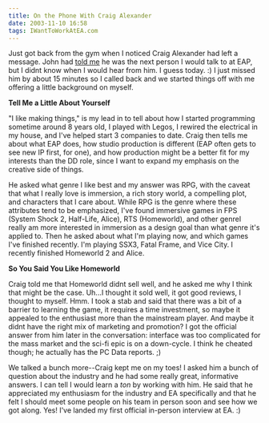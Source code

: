 ```yaml
---
title: On the Phone With Craig Alexander
date: 2003-11-10 16:58
tags: IWantToWorkAtEA.com
---
```

Just got back from the gym when I noticed Craig Alexander had left a message. John had [told me][1] he was the next person I would talk to at EAP, but I didnt know when I would hear from him. I guess today. :) I just missed him by about 15 minutes so I called back and we started things off with me offering a little background on myself.

**Tell Me a Little About Yourself**

"I like making things," is my lead in to tell about how I started programming sometime around 8 years old, I played with Legos, I rewired the electrical in my house, and I've helped start 3 companies to date. Craig then tells me about what EAP does, how studio production is different (EAP often gets to see new IP first, for one), and how production might be a better fit for my interests than the DD role, since I want to expand my emphasis on the creative side of things.

He asked what genre I like best and my answer was RPG, with the caveat that what I really love is immersion, a rich story world, a compelling plot, and characters that I care about. While RPG is the genre where these attributes tend to be emphasized, I've found immersive games in FPS (System Shock 2, Half-Life, Alice), RTS (Homeworld), and other genreI really am more interested in immersion as a design goal than what genre it's applied to. Then he asked about what I'm playing now, and which games I've finished recently. I'm playing SSX3, Fatal Frame, and Vice City. I recently finished Homeworld 2 and Alice.

**So You Said You Like Homeworld**

Craig told me that Homeworld didnt sell well, and he asked me why I think that might be the case. Uh...I thought it sold well, it got good reviews, I thought to myself. Hmm. I took a stab and said that there was a bit of a barrier to learning the game, it requires a time investment, so maybe it appealed to the enthusiast more than the mainstream player. And maybe it didnt have the right mix of marketing and promotion? I got the official answer from him later in the conversation: interface was too complicated for the mass market and the sci-fi epic is on a down-cycle. I think he cheated though; he actually has the PC Data reports. ;)

We talked a bunch more--Craig kept me on my toes! I asked him a bunch of question about the industry and he had some really great, informative answers. I can tell I would learn a *ton* by working with him. He said that he appreciated my enthusiasm for the industry and EA specifically and that he felt I should meet some people on his team in person soon and see how we got along. Yes! I've landed my first official in-person interview at EA. :)

 [1]: /first-interview.html

